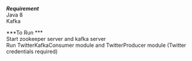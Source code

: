 
***Requirement***</br>
Java 8 </br>
Kafka

***To Run ***</br>
Start zookeeper server and kafka server </br>
Run TwitterKafkaConsumer module and TwitterProducer module (Twitter credentials required)
